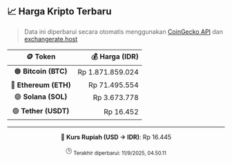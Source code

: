 

<!-- HARGA_KRIPTO -->
## 📈 Harga Kripto Terbaru

> Data ini diperbarui secara otomatis menggunakan [CoinGecko API](https://www.coingecko.com/) dan [exchangerate.host](https://exchangerate.host/)

<div align="center">

| 🪙 Token | 💰 Harga (IDR) |
|:------:|---------------:|
| 🟠 **Bitcoin (BTC)**   | Rp 1.871.859.024 |
| 🔵 **Ethereum (ETH)**  | Rp 71.495.554 |
| 🟣 **Solana (SOL)**    | Rp 3.673.778 |
| 🟢 **Tether (USDT)**   | Rp 16.452 |

---

💱 **Kurs Rupiah (USD → IDR)**: Rp 16.445

🕒 <sub>Terakhir diperbarui: 11/9/2025, 04.50.11</sub>

</div>
<!-- /HARGA_KRIPTO -->